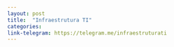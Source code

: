 ```yaml
---
layout: post
title:  "Infraestrutura TI"
categories: 
link-telegram: https://telegram.me/infraestruturati
---
```



